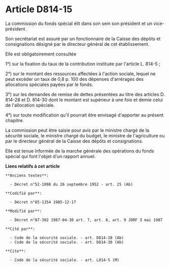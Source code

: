 # Article D814-15

La commission du fonds spécial élit dans son sein son président et un vice-président. 

Son secrétariat est assuré par un fonctionnaire de la Caisse des dépôts et consignations désigné par le directeur général de
cet établissement. 

Elle est obligatoirement consultée 

1°) sur la fixation du taux de la contribution instituée par l'article L. 814-5 ; 

2°) sur le montant des ressources affectées à l'action sociale, lequel ne peut excéder un taux de 0,8 p. 100 des dépenses
d'arrérages des allocations spéciales payées par le fonds.

3°) sur les demandes de remise de dettes présentées au titre des articles D. 814-28 et D. 814-30 dont le montant est
supérieur à une fois et demie celui de l'allocation spéciale.

4°) sur toute modification qu'il pourrait être envisagé d'apporter au présent chapitre. 

La commission peut être saisie pour avis par le ministre chargé de la sécurité sociale, le ministre chargé du budget, le
ministre de l'agriculture ou par le directeur général de la Caisse des dépôts et consignations.

Elle est tenue informée de la marche générale des opérations du fonds spécial qui font l'objet d'un rapport annuel.

**Liens relatifs à cet article**

	**Anciens textes**:

	  - Décret n°52-1098 du 26 septembre 1952 - art. 25 (Ab)

	**Codifié par**:

	  - Décret n°85-1354 1985-12-17

	**Modifié par**:

	  - Décret n°87-302 1987-04-30 art. 7, art. 8, art. 9 JORF 3 mai 1987

	**Cité par**:

	  - Code de la sécurité sociale. - art. D814-28 (Ab)
	  - Code de la sécurité sociale. - art. D814-30 (Ab)

	**Cite**:

	  - Code de la sécurité sociale. - art. L814-5 (M)
